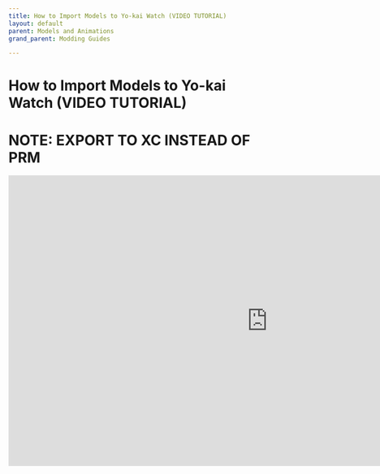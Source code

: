 ```yaml
---
title: How to Import Models to Yo-kai Watch (VIDEO TUTORIAL)
layout: default
parent: Models and Animations
grand_parent: Modding Guides

---
```

# How to Import Models to Yo-kai Watch (VIDEO TUTORIAL)

# **NOTE: EXPORT TO XC INSTEAD OF PRM**

<iframe width="1019" height="573" src="https://www.youtube.com/embed/-ug0otipHjY" title="An idiot teaches you how to port models from Yo-kai Watch World to Yo-kai Watch 2 (CHECK DESC.)" frameborder="0" allow="accelerometer; autoplay; clipboard-write; encrypted-media; gyroscope; picture-in-picture; web-share" referrerpolicy="strict-origin-when-cross-origin" allowfullscreen></iframe>
